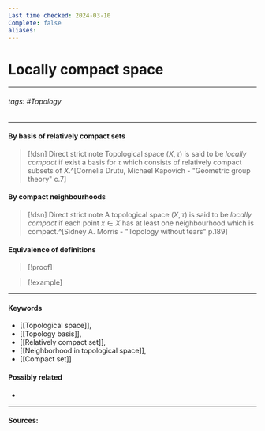 ```yaml
---
Last time checked: 2024-03-10
Complete: false
aliases:
---
```

# Locally compact space
***
###### tags: #Topology 
***
#### By basis of relatively compact sets
>[!dsn] Direct strict note
>Topological space $(X,\tau)$ is said to be *locally compact* if exist a basis for $\tau$ which consists of relatively compact subsets of $X$.^[Cornelia Drutu, Michael Kapovich - "Geometric group theory" c.7]
#### By compact neighbourhoods
>[!dsn] Direct strict note
>A topological space $(X,\tau)$ is said to be *locally compact* if each point $x\in X$ has at least one neighbourhood which is compact.^[Sidney A. Morris - "Topology without tears" p.189]

#### Equivalence of definitions
>[!proof]
>

>[!example] 
>
***
#### Keywords
- [[Topological space]],
- [[Topology basis]],
- [[Relatively compact set]],
- [[Neighborhood in topological space]],
- [[Compact set]]
#### Possibly related
- 
***
#### Sources: